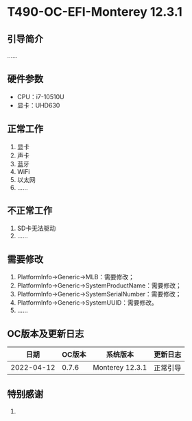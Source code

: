 # T490-OC-EFI-Monterey 12.3.1
## 引导简介

……

## 硬件参数

- CPU：i7-10510U
- 显卡：UHD630

## 正常工作

1. 显卡
2. 声卡
4. 蓝牙
5. WiFi
6. 以太网
7. ……

## 不正常工作

1. SD卡无法驱动
3. ……

## 需要修改

1. PlatformInfo->Generic->MLB：需要修改；
2. PlatformInfo->Generic->SystemProductName：需要修改；
3. PlatformInfo->Generic->SystemSerialNumber：需要修改；
4. PlatformInfo->Generic->SystemUUID：需要修改。
5. ……

## OC版本及更新日志

| 日期       | OC版本 | 系统版本        | 更新日志 |
| ---------- | ------ | --------------- | -------- |
| 2022-04-12 | 0.7.6  | Monterey 12.3.1 | 正常引导 |

## 特别感谢

1. 
